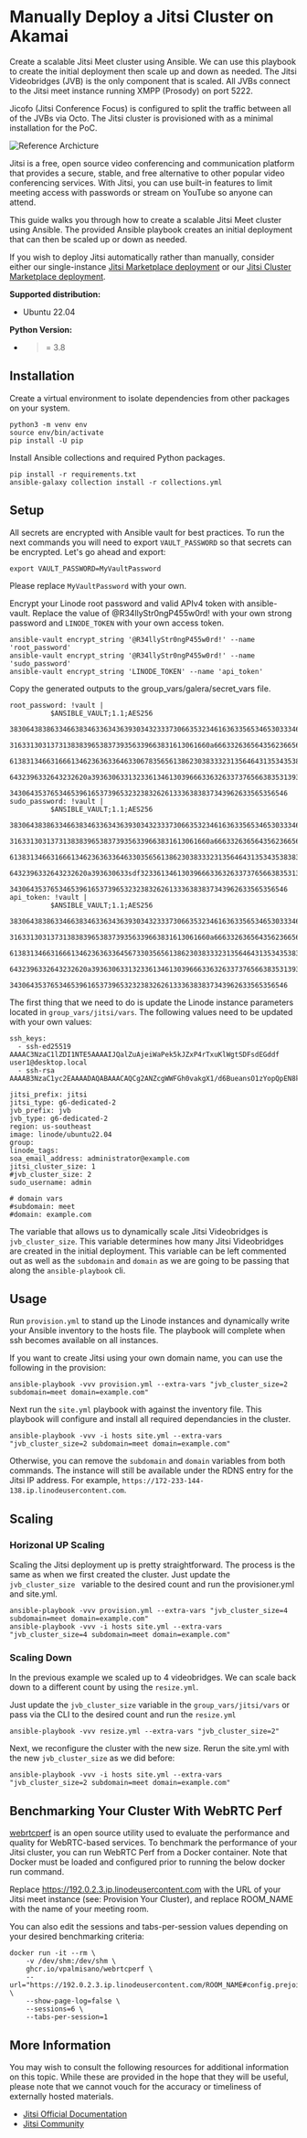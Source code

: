 # Manually Deploy a Jitsi Cluster on Akamai 

Create a scalable Jitsi Meet cluster using Ansible. We can use this playbook to create the initial deployment then scale up and down as needed. The Jitsi Videobridges (JVB) is the only component that is scaled. All JVBs connect to the Jitsi meet instance running XMPP (Prosody) on port 5222.

Jicofo (Jitsi Conference Focus) is configured to split the traffic between all of the JVBs via Octo. The Jitsi cluster is provisioned with as a minimal installation for the PoC.

![Reference Archicture](images/cluster.jpg)


Jitsi is a free, open source video conferencing and communication platform that provides a secure, stable, and free alternative to other popular video conferencing services. With Jitsi, you can use built-in features to limit meeting access with passwords or stream on YouTube so anyone can attend.

This guide walks you through how to create a scalable Jitsi Meet cluster using Ansible. The provided Ansible playbook creates an initial deployment that can then be scaled up or down as needed.

If you wish to deploy Jitsi automatically rather than manually, consider either our single-instance [Jitsi Marketplace deployment](https://deploy-preview-7012--nostalgic-ptolemy-b01ab8.netlify.app/docs/products/tools/marketplace/guides/jitsi/) or our [Jitsi Cluster Marketplace deployment](https://deploy-preview-7012--nostalgic-ptolemy-b01ab8.netlify.app/docs/products/tools/marketplace/guides/jitsi-cluster/).

**Supported distribution:**
- Ubuntu 22.04

**Python Version:**
- >= 3.8

## Installation

Create a virtual environment to isolate dependencies from other packages on your system.

```
python3 -m venv env
source env/bin/activate
pip install -U pip
```

Install Ansible collections and required Python packages.

```
pip install -r requirements.txt
ansible-galaxy collection install -r collections.yml
```

## Setup

All secrets are encrypted with Ansible vault for best practices. To run the next commands you will need to export `VAULT_PASSWORD` so that secrets can be encrypted. Let's go ahead and export:

```command
export VAULT_PASSWORD=MyVaultPassword
```

Please replace `MyVaultPassword` with your own. 

Encrypt your Linode root password and valid APIv4 token with ansible-vault. Replace the value of @R34llyStr0ngP455w0rd! with your own strong password and `LINODE_TOKEN` with your own access token.

```
ansible-vault encrypt_string '@R34llyStr0ngP455w0rd!' --name 'root_password'
ansible-vault encrypt_string '@R34llyStr0ngP455w0rd!' --name 'sudo_password'
ansible-vault encrypt_string 'LINODE_TOKEN' --name 'api_token'
```

Copy the generated outputs to the group_vars/galera/secret_vars file.

```
root_password: !vault |
          $ANSIBLE_VAULT;1.1;AES256
          38306438386334663834633634363930343233373066353234616363356534653033346232333538
          3163313031373138383965383739356339663831613061660a666332636564356236656331323361
          61383134663166613462363633646330678356561386230383332313564643135343538383161383236
          6432396332643232620a393630633132336134613039666336326337376566383531393464303864
          34306435376534653961653739653232383262613336383837343962633565356546
sudo_password: !vault |
          $ANSIBLE_VAULT;1.1;AES256
          38306438386334663834633634363930343233373066353234616363356534653033346232333538
          3163313031373138383965383739356339663831613061660a666332636564356236656331323361
          61383134663166613462363633646330356561386230383332313564643135343538383161383236
          6432396332643232620a393630633sdf32336134613039666336326337376566383531393464303864
          34306435376534653961653739653232383262613336383837343962633565356546
api_token: !vault |
          $ANSIBLE_VAULT;1.1;AES256
          38306438386334663834633634363930343233373066353234616363356534653033346232333538
          3163313031373138383965383739356339663831613061660a666332636564356236656331323361
          6138313466316661346236363364567330356561386230383332313564643135343538383161383236
          6432396332643232620a393630633132336134613039666336326337376566383531393464303864
          34306435376534653961653739653232383262613336383837343962633565356546
```

The first thing that we need to do is update the Linode instance parameters located in `group_vars/jitsi/vars`. The following values need to be updated with your own values:

```
ssh_keys:
  - ssh-ed25519 AAAAC3NzaC1lZDI1NTE5AAAAIJQalZuAjeiWaPek5kJZxP4rTxuKlWgtSDFsdEGddf user1@desktop.local
  - ssh-rsa AAAAB3NzaC1yc2EAAAADAQABAAACAQCg2ANZcgWWFGh0vakgX1/d6BueansO1zYopQpEN8kzdibU8haBZs1w6WLWI7enSO6LaO6oWJJOryzAjXVDXQNRGna2FaudTGwTT3CIQVdHLkBfQlvHQ3VtTMDpJj29g7zz9niDpoiLYGR8cUSxAC6gupVTcqpPpen6tvRJIqOnqrB3uwNf2S5f+5vXED2ewn5mo3KLMG3qw2rN/vFTitLa9cgW26VFjLOE49Clxw5suAuInmHNBeqR5dn/CMwND5ORCmiydUBKha8DbF3NdM1XLGVYHWMwUoLtc0M53ureBOXRqdiNvsRkJf5jOSuOhuzZYGlZvM1JJ5NVabF6LzLsZoqxs3PJtTdah8/Ou9a/ajeIBxw==

jitsi_prefix: jitsi
jitsi_type: g6-dedicated-2
jvb_prefix: jvb
jvb_type: g6-dedicated-2
region: us-southeast
image: linode/ubuntu22.04
group:
linode_tags:
soa_email_address: administrator@example.com 
jitsi_cluster_size: 1
#jvb_cluster_size: 2
sudo_username: admin

# domain vars
#subdomain: meet
#domain: example.com
```

The variable that allows us to dynamically scale Jitsi Videobridges is `jvb_cluster_size`. This variable determines how many Jitsi Videobridges are created in the initial deployment. This variable can be left commented out as well as the `subdomain` and `domain` as we are going to be passing that along the `ansible-playbook` cli.

## Usage

Run `provision.yml` to stand up the Linode instances and dynamically write your Ansible inventory to the hosts file. The playbook will complete when ssh becomes available on all instances.

If you want to create Jitsi using your own domain name, you can use the following in the provision:

```
ansible-playbook -vvv provision.yml --extra-vars "jvb_cluster_size=2 subdomain=meet domain=example.com"
```

Next run the `site.yml` playbook with against the inventory file. This playbook will configure and install all required dependancies in the cluster.

```
ansible-playbook -vvv -i hosts site.yml --extra-vars "jvb_cluster_size=2 subdomain=meet domain=example.com"
```

Otherwise, you can remove the `subdomain` and `domain` variables from both commands. The instance will still be available under the RDNS entry for the Jitsi IP address. For example, `https://172-233-144-138.ip.linodeusercontent.com`.


## Scaling 
### Horizonal UP Scaling

Scaling the Jitsi deployment up is pretty straightforward. The process is the same as when we first created the cluster. Just update the `jvb_cluster_size
` variable to the desired count and run the provisioner.yml and site.yml.

```
ansible-playbook -vvv provision.yml --extra-vars "jvb_cluster_size=4 subdomain=meet domain=example.com"
ansible-playbook -vvv -i hosts site.yml --extra-vars "jvb_cluster_size=4 subdomain=meet domain=example.com"
```

### Scaling Down

In the previous example we scaled up to 4 videobridges. We can scale back down to a different count by using the `resize.yml`. 

Just update the `jvb_cluster_size` variable in the `group_vars/jitsi/vars` or pass via the CLI to the desired count and run the `resize.yml`

```
ansible-playbook -vvv resize.yml --extra-vars "jvb_cluster_size=2"
```

Next, we reconfigure the cluster with the new size. Rerun the site.yml with the new `jvb_cluster_size` as we did before:

```
ansible-playbook -vvv -i hosts site.yml --extra-vars "jvb_cluster_size=2 subdomain=meet domain=example.com"
```

## Benchmarking Your Cluster With WebRTC Perf

[webrtcperf](https://github.com/vpalmisano/webrtcperf) is an open source utility used to evaluate the performance and quality for WebRTC-based services. To benchmark the performance of your Jitsi cluster, you can run WebRTC Perf from a Docker container. Note that Docker must be loaded and configured prior to running the below docker run command.

Replace https://192.0.2.3.ip.linodeusercontent.com with the URL of your Jitsi meet instance (see: Provision Your Cluster), and replace ROOM_NAME with the name of your meeting room.

You can also edit the sessions and tabs-per-session values depending on your desired benchmarking criteria:

```
docker run -it --rm \
    -v /dev/shm:/dev/shm \
    ghcr.io/vpalmisano/webrtcperf \
    --url="https://192.0.2.3.ip.linodeusercontent.com/ROOM_NAME#config.prejoinPageEnabled=false" \
    --show-page-log=false \
    --sessions=6 \
    --tabs-per-session=1
```

## More Information
You may wish to consult the following resources for additional information on this topic. While these are provided in the hope that they will be useful, please note that we cannot vouch for the accuracy or timeliness of externally hosted materials.

- [Jitsi Official Documentation](https://jitsi.github.io/handbook/docs/intro/)
- [Jitsi Community](https://community.jitsi.org/)
